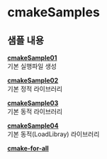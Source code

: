 # cmakeSamples

## 샘플 내용

[**cmakeSample01**](cmakeSample01/README.md)  
기본 실행파일 생성

[**cmakeSample02**](cmakeSample02/README.md)  
기본 정적 라이브러리

[**cmakeSample03**](cmakeSample03/README.md)  
기본 동적 라이브러리

[**cmakeSample04**](cmakeSample04/README.md)  
기본 동적(LoadLibray) 라이브러리

[**cmake-for-all**](cmake-for-all/README.md)
